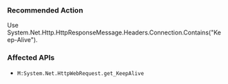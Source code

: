 ### Recommended Action
Use System.Net.Http.HttpResponseMessage.Headers.Connection.Contains("Keep-Alive").

### Affected APIs
* `M:System.Net.HttpWebRequest.get_KeepAlive`

